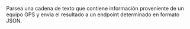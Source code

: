 Parsea una cadena de texto que contiene información proveniente de un equipo GPS y envia el resultado a un endpoint determinado en formato JSON.
